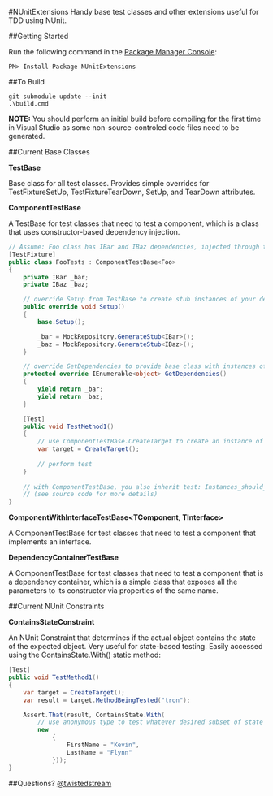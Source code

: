 #NUnitExtensions
Handy base test classes and other extensions useful for TDD using NUnit.

##Getting Started

Run the following command in the [Package Manager Console](http://docs.nuget.org/docs/start-here/using-the-package-manager-console):
```
PM> Install-Package NUnitExtensions
```

##To Build

```
git submodule update --init
.\build.cmd
```

**NOTE:** You should perform an initial build before compiling for the first time in Visual Studio as some non-source-controled code files need to be generated.

##Current Base Classes

**TestBase**

Base class for all test classes.  Provides simple overrides for TestFixtureSetUp, TestFixtureTearDown, SetUp, and TearDown attributes.

**ComponentTestBase<TComponent>**

A TestBase for test classes that need to test a component, which is a class that uses constructor-based dependency injection.

```cs
// Assume: Foo class has IBar and IBaz dependencies, injected through the constructor
[TestFixture]
public class FooTests : ComponentTestBase<Foo>
{
    private IBar _bar;
    private IBaz _baz;

    // override Setup from TestBase to create stub instances of your dependencies
    public override void Setup()
    {
        base.Setup();

        _bar = MockRepository.GenerateStub<IBar>();
        _baz = MockRepository.GenerateStub<IBaz>();
    }

    // override GetDependencies to provide base class with instances of your dependencies
    protected override IEnumerable<object> GetDependencies()
    {
        yield return _bar;
        yield return _baz;
    }

    [Test]
    public void TestMethod1()
    {
        // use ComponentTestBase.CreateTarget to create an instance of the class under test with mocked dependencies
        var target = CreateTarget();
        
        // perform test
    }
    
    // with ComponentTestBase, you also inherit test: Instances_should_require_their_dependencies
    // (see source code for more details)
}
```

**ComponentWithInterfaceTestBase<TComponent, TInterface>**

A ComponentTestBase<TComponent> for test classes that need to test a component that implements an interface.

**DependencyContainerTestBase<TDependencyContainer>**

A ComponentTestBase<TComponent> for test classes that need to test a component that is a dependency container, which is a simple class that exposes all the parameters to its constructor via properties of the same name.
    
##Current NUnit Constraints

**ContainsStateConstraint**

An NUnit Constraint that determines if the actual object contains the state of the expected object.  Very useful for state-based testing.  Easily accessed using the ContainsState.With() static method:

```cs
[Test]
public void TestMethod1()
{
    var target = CreateTarget();
    var result = target.MethodBeingTested("tron");

    Assert.That(result, ContainsState.With(
        // use anonymous type to test whatever desired subset of state
        new
            {
                FirstName = "Kevin",
                LastName = "Flynn"
            }));
}
```

##Questions?
[@twistedstream](http://twitter.com/twistedstream)
